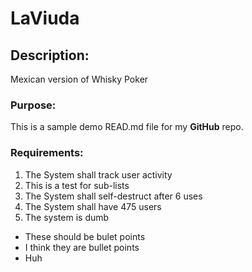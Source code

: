 # LaViuda
## Description:
Mexican version of Whisky Poker 

### Purpose:
This is a sample demo READ.md file for my **GitHub** repo.

### Requirements:
1. The System shall track user activity
  1. This is a test for sub-lists 
3. The System shall self-destruct after 6 uses
4. The System shall have 475 users
5. The system is dumb


* These should be bulet points
* I think they are bullet points
* Huh
   
